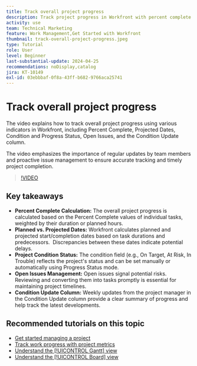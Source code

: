 ```yaml
---
title: Track overall project progress
description: Track project progress in Workfront with percent complete calculations, planned vs. projected dates, condition status, open issues management, and weekly updates for clear and timely project tracking.
activity: use
team: Technical Marketing
feature: Work Management,Get Started with Workfront
thumbnail: track-overall-project-progress.jpeg
type: Tutorial
role: User
level: Beginner
last-substantial-update: 2024-04-25
recommendations: noDisplay,catalog
jira: KT-10149
exl-id: 03ebbbaf-0f8a-43ff-b682-9766aca25741
---
```

# Track overall project progress

The video explains how to track overall project progress using various indicators in Workfront, including Percent Complete, Projected Dates, Condition and Progress Status, Open Issues, and the Condition Update column.

The video emphasizes the importance of regular updates by team members and proactive issue management to ensure accurate tracking and timely project completion. ​

>[!VIDEO](https://video.tv.adobe.com/v/3428748/?quality=12&learn=on&enablevpops)

## Key takeaways

* **Percent Complete Calculation:** The overall project progress is calculated based on the Percent Complete values of individual tasks, weighted by their duration or planned hours. ​
* **Planned vs. Projected Dates:** Workfront calculates planned and projected start/completion dates based on task durations and predecessors. ​ Discrepancies between these dates indicate potential delays. ​
* **Project Condition Status:** The condition field (e.g., On Target, At Risk, In Trouble) reflects the project's status and can be set manually or automatically using Progress Status mode. ​
* **Open Issues Management:** Open issues signal potential risks. ​ Reviewing and converting them into tasks promptly is essential for maintaining project timelines. ​
* **Condition Update Column:** Weekly updates from the project manager in the Condition Update column provide a clear summary of progress and help track the latest developments. ​


## Recommended tutorials on this topic

* [Get started managing a project](/help/manage-work/projects/getting-started-manage-a-project.md)
* [Track work progress with project metrics](/help/manage-work/projects/track-work-progress-with-project-metrics.md)
* [Understand the [!UICONTROL Gantt] view](/help/manage-work/projects/understand-the-gantt-view.md)
* [Understand the [!UICONTROL Board] view](/help/manage-work/projects/understand-the-board-view.md)
